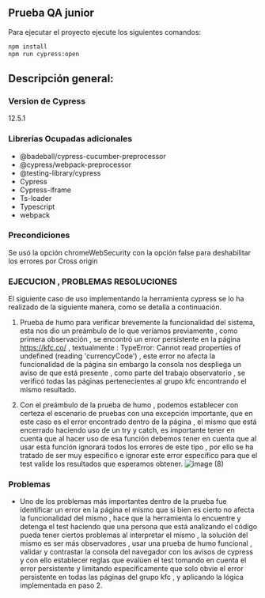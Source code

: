 ## Prueba QA junior

Para ejecutar el proyecto ejecute los siguientes comandos:

```sh
npm install
npm run cypress:open
```


## Descripción general: 
### Version de Cypress 
12.5.1
### Librerías Ocupadas adicionales 

- @badeball/cypress-cucumber-preprocessor
- @cypress/webpack-preprocessor
- @testing-library/cypress
- Cypress
- Cypress-iframe
- Ts-loader
- Typescript
- webpack

### Precondiciones

Se usó la opción chromeWebSecurity con la opción false para deshabilitar los errores por Cross origin 

### EJECUCION , PROBLEMAS RESOLUCIONES 

El siguiente caso de uso implementando la herramienta cypress se lo ha realizado de la siguiente manera, como se detalla a continuación. 

1. Prueba de humo para verificar brevemente la funcionalidad del sistema, esta nos dio un preámbulo de lo que veríamos previamente , como primera observación , se encontró un error persistente en la página https://kfc.co/ , textualmente : TypeError: Cannot read properties of undefined (reading 'currencyCode') , este error no afecta la funcionalidad de la página sin embargo la consola nos despliega un aviso de que está presente , como parte del trabajo observatorio , se verificó todas las páginas pertenecientes al grupo kfc encontrando el mismo resultado.


2. Con el preámbulo de la prueba de humo , podemos establecer con certeza el escenario de pruebas con una excepción importante, que en este caso es el error encontrado dentro de la página , el mismo que está encerrado haciendo uso de un try y catch, es importante tener en cuenta que al hacer uso de esa función debemos tener en cuenta que al usar esta función ignorará todos los errores de este tipo , por ello se ha tratado de ser muy específico e ignorar este error específico para que el test valide los resultados que esperamos obtener. 
![image (8)](https://user-images.githubusercontent.com/51218499/219264262-4396fbe0-0810-40bc-93ed-5c4ff820788c.png)


### Problemas

- Uno de los problemas más importantes dentro de la prueba fue identificar un error en la página el mismo que si bien es cierto no afecta la funcionalidad del mismo , hace que la herramienta lo encuentre y detenga el test haciendo que una persona que está analizando el código pueda tener ciertos problemas al interpretar el mismo , la solución del mismo es ser más observadores , usar una prueba de humo funcional , validar y contrastar la consola del navegador con los avisos de cypress y con ello establecer reglas que evalúen el test tomando en cuenta el error persistente y limitando específicamente que solo obvie el error persistente en todas las páginas del grupo kfc , y aplicando la lógica implementada en paso 2. 


